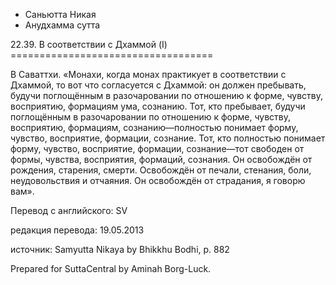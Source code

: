 









* Саньютта Никая
* Анудхамма сутта


22\.39\. В соответствии с Дхаммой \(I\)
\=\=\=\=\=\=\=\=\=\=\=\=\=\=\=\=\=\=\=\=\=\=\=\=\=\=\=\=\=\=\=\=\=\=\=



В Саваттхи\. «Монахи, когда монах практикует в соответствии с Дхаммой, то вот что согласуется с Дхаммой: он должен пребывать, будучи поглощённым в разочаровании по отношению к форме, чувству, восприятию, формациям ума, сознанию\. Тот, кто пребывает, будучи поглощённым в разочаровании по отношению к форме, чувству, восприятию, формациям, сознанию—полностью понимает форму, чувство, восприятие, формации, сознание\. Тот, кто полностью понимает форму, чувство, восприятие, формации, сознание—тот свободен от формы, чувства, восприятия, формаций, сознания\. Он освобождён от рождения, старения, смерти\. Освобождён от печали, стенания, боли, неудовольствия и отчаяния\. Он освобождён от страдания, я говорю вам»\.



Перевод с английского: SV


редакция перевода: 19\.05\.2013


источник: Samyutta Nikaya by Bhikkhu Bodhi, p\. 882


Prepared for SuttaCentral by Aminah Borg\-Luck\.






